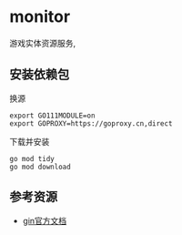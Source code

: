 # monitor

游戏实体资源服务,

## 安装依赖包

换源

```shell
export GO111MODULE=on
export GOPROXY=https://goproxy.cn,direct
```

下载并安装

```shell
go mod tidy
go mod download
```

## 参考资源

- [gin官方文档](https://gin-gonic.com/zh-cn/docs/)
